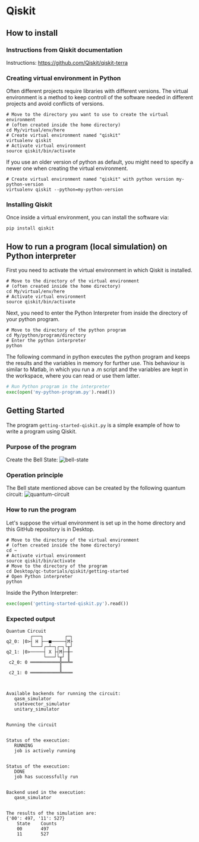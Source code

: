 # Qiskit

## How to install

### Instructions from Qiskit documentation

Instructions: https://github.com/Qiskit/qiskit-terra

### Creating virtual environment in Python
Often different projects require libraries with different versions. The virtual environment is a method to keep controll of the software needed in different projects and avoid conflicts of versions.

```shell
# Move to the directory you want to use to create the virtual environment
# (often created inside the home directory)
cd My/virtual/env/here
# Create virtual environment named "qiskit"
virtualenv qiskit
# Activate virtual environment
source qiskit/bin/activate
```
If you use an older version of python as default, you might need to specify a newer one when creating the virtual environment.
```shell
# Create virtual environment named "qiskit" with python version my-python-version
virtualenv qiskit --python=my-python-version
```

### Installing Qiskit
Once inside a virtual environment, you can install the software via:

```shell
pip install qiskit
```


## How to run a program (local simulation) on Python interpreter

First you need to activate the virtual environment in which Qiskit is installed.

```shell
# Move to the directory of the virtual environment
# (often created inside the home directory)
cd My/virtual/env/here
# Activate virtual environment
source qiskit/bin/activate
```

Next, you need to enter the Python Interpreter from inside the directory of your python program.

```shell
# Move to the directory of the python program
cd My/python/program/directory
# Enter the python interpreter
python
```

The following command in python executes the python program and keeps the results and the variables in memory for further use. This behaviour is similar to Matlab, in which you run a .m script and the variables are kept in the workspace, where you can read or use them latter. 

```python
# Run Python program in the interpreter
exec(open('my-python-program.py').read())
```

## Getting Started

The program `getting-started-qiskit.py` is a simple example of how to write a program using Qiskit. 

### Purpose of the program
Create the Bell State:
![bell-state](images/bell-state.png)



### Operation principle 

The Bell state mentioned above can be created by the following quantum circuit:
![quantum-circuit](images/quantum-circuit.png)


### How to run the program

Let's suppose the virtual environment is set up in the home directory and this GitHub repository is in Desktop.
```shell
# Move to the directory of the virtual environment
# (often created inside the home directory)
cd ~
# Activate virtual environment
source qiskit/bin/activate
# Move to the directory of the program
cd Desktop/qc-tutorials/qiskit/getting-started
# Open Python interpreter
python
```

Inside the Python Interpreter:

```python
exec(open('getting-started-qiskit.py').read())
```

### Expected output

```
Quantum Circuit
         ┌───┐        ┌─┐
q2_0: |0>┤ H ├──■─────┤M├
         └───┘┌─┴─┐┌─┐└╥┘
q2_1: |0>─────┤ X ├┤M├─╫─
              └───┘└╥┘ ║ 
 c2_0: 0 ═══════════╬══╩═
                    ║    
 c2_1: 0 ═══════════╩════
                         


Available backends for running the circuit:
   qasm_simulator
   statevector_simulator
   unitary_simulator


Running the circuit


Status of the execution:
   RUNNING
   job is actively running


Status of the execution:
   DONE
   job has successfully run


Backend used in the execution:
   qasm_simulator


The results of the simulation are:
{'00': 497, '11': 527}
    State    Counts
    00       497
    11       527

```



